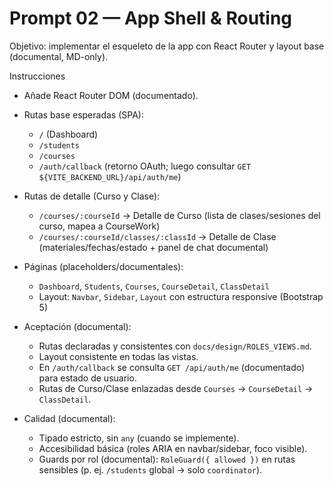 # Prompt 02 — App Shell & Routing

Objetivo: implementar el esqueleto de la app con React Router y layout base (documental, MD-only).

Instrucciones
- Añade React Router DOM (documentado).
- Rutas base esperadas (SPA):
  - `/` (Dashboard)
  - `/students`
  - `/courses`
  - `/auth/callback` (retorno OAuth; luego consultar `GET ${VITE_BACKEND_URL}/api/auth/me`)

- Rutas de detalle (Curso y Clase):
  - `/courses/:courseId` → Detalle de Curso (lista de clases/sesiones del curso, mapea a CourseWork)
  - `/courses/:courseId/classes/:classId` → Detalle de Clase (materiales/fechas/estado + panel de chat documental)

- Páginas (placeholders/documentales):
  - `Dashboard`, `Students`, `Courses`, `CourseDetail`, `ClassDetail`
  - Layout: `Navbar`, `Sidebar`, `Layout` con estructura responsive (Bootstrap 5)
- Aceptación (documental):
  - Rutas declaradas y consistentes con `docs/design/ROLES_VIEWS.md`.
  - Layout consistente en todas las vistas.
  - En `/auth/callback` se consulta `GET /api/auth/me` (documentado) para estado de usuario.
  - Rutas de Curso/Clase enlazadas desde `Courses` → `CourseDetail` → `ClassDetail`.
- Calidad (documental):
  - Tipado estricto, sin `any` (cuando se implemente).
  - Accesibilidad básica (roles ARIA en navbar/sidebar, foco visible).
  - Guards por rol (documental): `RoleGuard({ allowed })` en rutas sensibles (p. ej. `/students` global → solo `coordinator`).
